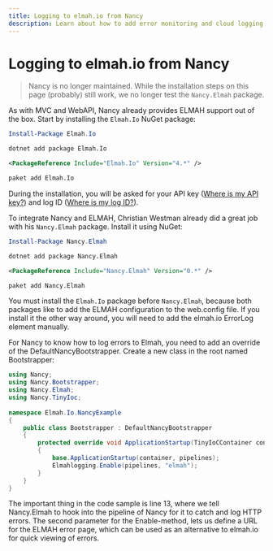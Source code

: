 ```yaml
---
title: Logging to elmah.io from Nancy
description: Learn about how to add error monitoring and cloud logging to any Nancy website with elmah.io. Simply install two NuGet packages and you are done.
---
```


# Logging to elmah.io from Nancy

> Nancy is no longer maintained. While the installation steps on this page (probably) still work, we no longer test the `Nancy.Elmah` package.

As with MVC and WebAPI, Nancy already provides ELMAH support out of the box. Start by installing the `Elmah.Io` NuGet package:

```powershell fct_label="Package Manager"
Install-Package Elmah.Io
```
```cmd fct_label=".NET CLI"
dotnet add package Elmah.Io
```
```xml fct_label="PackageReference"
<PackageReference Include="Elmah.Io" Version="4.*" />
```
```xml fct_label="Paket CLI"
paket add Elmah.Io
```

During the installation, you will be asked for your API key ([Where is my API key?](https://docs.elmah.io/where-is-my-api-key/)) and log ID ([Where is my log ID?](https://docs.elmah.io/where-is-my-log-id/)).

To integrate Nancy and ELMAH, Christian Westman already did a great job with his `Nancy.Elmah` package. Install it using NuGet:

```powershell fct_label="Package Manager"
Install-Package Nancy.Elmah
```
```cmd fct_label=".NET CLI"
dotnet add package Nancy.Elmah
```
```xml fct_label="PackageReference"
<PackageReference Include="Nancy.Elmah" Version="0.*" />
```
```xml fct_label="Paket CLI"
paket add Nancy.Elmah
```

You must install the `Elmah.Io` package before `Nancy.Elmah`, because both packages like to add the ELMAH configuration to the web.config file. If you install it the other way around, you will need to add the elmah.io ErrorLog element manually.

For Nancy to know how to log errors to Elmah, you need to add an override of the DefaultNancyBootstrapper. Create a new class in the root named Bootstrapper:

```csharp
using Nancy;
using Nancy.Bootstrapper;
using Nancy.Elmah;
using Nancy.TinyIoc;
 
namespace Elmah.Io.NancyExample
{
    public class Bootstrapper : DefaultNancyBootstrapper
    {
        protected override void ApplicationStartup(TinyIoCContainer container, IPipelines pipelines)
        {
            base.ApplicationStartup(container, pipelines);
            Elmahlogging.Enable(pipelines, "elmah");
        }
    }
}
```

The important thing in the code sample is line 13, where we tell Nancy.Elmah to hook into the pipeline of Nancy for it to catch and log HTTP errors. The second parameter for the Enable-method, lets us define a URL for the ELMAH error page, which can be used as an alternative to elmah.io for quick viewing of errors.
